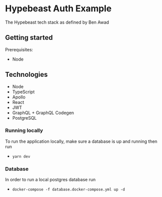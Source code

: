 # Hypebeast Auth Example
The Hypebeast tech stack as defined by Ben Awad
## Getting started
Prerequisites:
- Node

## Technologies
- Node
- TypeScript
- Apollo
- React
- JWT
- GraphQL + GraphQL Codegen
- PostgreSQL

### Running locally
To run the application locally, make sure a database is up and running then run
- ```yarn dev```
### Database
In order to run a local postgres database run
- ```docker-compose -f database.docker-compose.yml up -d```